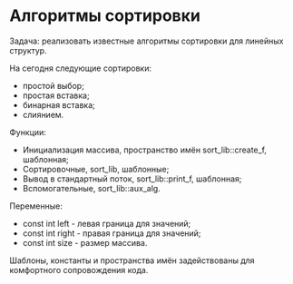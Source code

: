 # Алгоритмы сортировки
Задача: реализовать известные алгоритмы сортировки для линейных структур.

На сегодня следующие сортировки:
- простой выбор;
- простая вставка;
- бинарная вставка;
- слиянием.


Функции:
- Инициализация массива, пространство имён sort_lib::create_f, шаблонная;
- Сортировочные, sort_lib, шаблонные;
- Вывод в стандартный поток, sort_lib::print_f, шаблонная;
- Вспомогательные, sort_lib::aux_alg.

Переменные:
- const int left - левая граница для значений;
- const int right - правая граница для значений;
- const int size - размер массива.

Шаблоны, константы и пространства имён задействованы для комфортного сопровождения кода.
